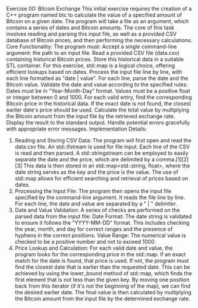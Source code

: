 Exercise 00: Bitcoin Exchange
This initial exercise requires the creation of a C++ program named btc to calculate the value of a specified amount of Bitcoin on a given date. The program will take a file as an argument, which contains a series of dates and Bitcoin amounts. The core of this task involves reading and parsing this input file, as well as a provided CSV database of Bitcoin prices, and then performing the necessary calculations.
Core Functionality:
The program must:
Accept a single command-line argument: the path to an input file.
Read a provided CSV file (data.csv) containing historical Bitcoin prices.
Store this historical data in a suitable STL container. For this exercise, std::map is a logical choice, offering efficient lookups based on dates.
Process the input file line by line, with each line formatted as "date | value".
For each line, parse the date and the Bitcoin value.
Validate the date and value according to the specified rules:
Dates must be in "Year-Month-Day" format.
Values must be a positive float or integer between 0 and 1000.
For each valid entry, find the corresponding Bitcoin price in the historical data. If the exact date is not found, the closest earlier date's price should be used.
Calculate the total value by multiplying the Bitcoin amount from the input file by the retrieved exchange rate.
Display the result to the standard output.
Handle potential errors gracefully with appropriate error messages.
Implementation Details:
1. Reading and Storing CSV Data:
The program will first open and read the data.csv file. An std::ifstream is used for file input. Each line of the CSV is read and then parsed. A std::stringstream can be employed to easily separate the date and the price, which are delimited by a comma.[1][2][3] This data is then stored in an std::map<std::string, float>, where the date string serves as the key and the price is the value. The use of std::map allows for efficient searching and retrieval of prices based on dates.
2. Processing the Input File:
The program then opens the input file specified by the command-line argument. It reads the file line by line. For each line, the date and value are separated by a " | " delimiter.
3. Date and Value Validation:
A series of checks are performed on the parsed data from the input file:
Date Format: The date string is validated to ensure it follows the "YYYY-MM-DD" format. This includes checking the year, month, and day for correct ranges and the presence of hyphens in the correct positions.
Value Range: The numerical value is checked to be a positive number and not to exceed 1000.
4. Price Lookup and Calculation:
For each valid date and value, the program looks for the corresponding price in the std::map. If an exact match for the date is found, that price is used. If not, the program must find the closest date that is earlier than the requested date. This can be achieved by using the lower_bound method of std::map, which finds the first element that is not less than the given key. By moving one position back from this iterator (if it's not the beginning of the map), we can find the desired earlier date.
The final value is then calculated by multiplying the Bitcoin amount from the input file by the determined exchange rate.